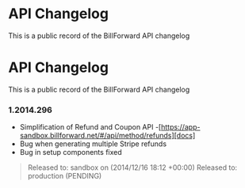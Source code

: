 API Changelog
=============

This is a public record of the BillForward API changelog

API Changelog
=============

This is a public record of the BillForward API changelog

### 1.2014.296 

-   Simplification of Refund and Coupon API -[https://app-sandbox.billforward.net/#/api/method/refunds][docs]
-   Bug when generating multiple Stripe refunds
-   Bug in setup components fixed
 
>   Released to: sandbox on (2014/12/16 18:12 +00:00)​
>   Released to: production (PENDING)​
